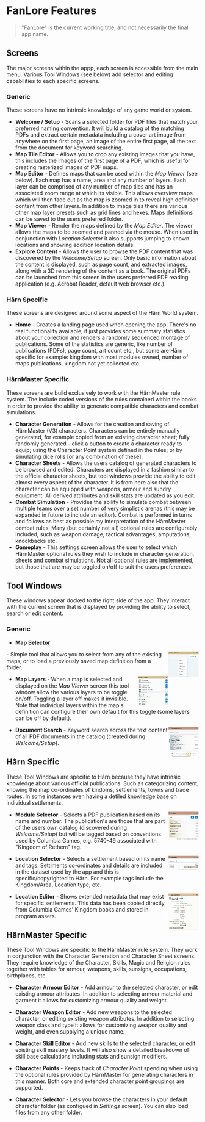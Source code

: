 # FanLore Features
> "FanLore" is the current working title, and not necessarily the final app name.

## Screens
The major screens within the appp, each screen is accessible from the main menu. Various Tool Windows (see below) add selector and editing capabilities to each specific screens.

### Generic
These screens have no intrinsic knowledge of  any game world or system.

* **Welcome / Setup** - Scans a selected folder for PDF files that match your preferred naming convention. It will build a catalog of the matching PDFs and extract certain metadata including a cover art image from anywhere on the first page, an image of the entire first page, all the text from the document for keyword searching.
* **Map Tile Editor** - Allows you to crop any existing images that you have, this includes the images of the first page of a PDF, which is useful for creating rasterized images of PDF maps.
* **Map Editor** - Defines maps that can be used within the *Map Viewer* (see below). Each map has a name, area and any number of layers. Each layer can be comprised of any number of map tiles and has an associated zoom range at which its visible. This allows overview maps which will then fade out as the map is zoomed in to reveal high definition content from other layers. In addition to image tiles there are various other map layer presets such as grid lines and hexes. Maps definitions can be saved to the users preferred folder.
* **Map Viewer** - Render the maps defined by the *Map Editor*. The viewer allows the maps to be zoomed and panned via the mouse. When used in conjunction with *Location Selector* it also supports jumping to known locations and showing addition location details.
* **Explore Content** - Allows the user to browse the PDF content that was discovered by the *Welcome/Setup* screen. Only basic information about the content is displayed, such as page count, and extracted images, along with a 3D rendering of the content as a book. The original PDFs can be launched from this screen in the users preferred PDF reading application (e.g. Acrobat Reader, default web browser etc.).

### Hârn Specific
These screens are designed around some aspect of the Hârn World system.

* **Home** - Creates a landing page used when opening the app. There's no real functionality available, it just provides some summary statistics about your collection and renders a randomly sequenced montage of publications. Some of the statistics are generic, like number of publications (PDFs), page count, art count etc., but some are Hârn specific for example: kingdom with most modules owned, number of maps publications, kingdom not yet collected etc.

### HârnMaster Specific
These screens are build exclusively to work with the HârnMaster rule system. The include coded versions of the rules contained within the books in order to provide the ability to generate compatible characters and combat simulations.

* **Character Generation** - Allows for the creation and saving of HârnMaster (V3) characters. Characters can be entirely manually generated, for example copied from an existing character sheet; fully randomly generated - click a button to create a character ready to equip; using the Character Point system defined in the rules; or by simulating dice rolls [or any combination of these].
* **Character Sheets** - Allows the users catalog of generated characters to be browsed and edited. Characters are displayed in a fashion similar to the official character sheets, but tool windows provide the ability to edit almost every aspect of the character. It is from here also that the character can be equipped with weapons, armour and sundry equipment. All derived attributes and skill stats are updated as you edit.
* **Combat Simulation** - Provides the ability to simulate combat between multiple teams over a set number of very simplistic arenas (this may be expanded in future to include an editor). Combat is performed in turns and follows as best as possible my interpretation of the HârnMaster combat rules. Many (but certainly not all) optional rules are configurably included, such as weapon damage, tactical advantages, amputations, knockbacks etc.
* **Gameplay** - This settings screen allows the user to select which HârnMaster optional rules they wish to include in character generation, sheets and combat simulations. Not all optional rules are implemented, but those that are may be toggled on/off to suit the users preferences. 

## Tool Windows
These windows appear docked to the right side of the app. They interact with the current screen that is displayed by providing the ability to select, search or edit content.

### Generic
<!--
| | |
|-|-|
| **Map Selector** - Simple tool that allows you to select from any of the existing maps, or to load a previously saved map definition from a folder. | <a href="./Features/Screenshot%20-%20Map%20Selector.png"><img src="./Features/Screenshot%20-%20Map%20Selector.png" width="200"></a> |
| **Map Layers** - When a map is selected and displayed on the *Map Viewer* screen this tool window allow the various layers to be toggle on/off. Toggling a layer off makes it invisible. Note that individual layers within the map's definition can configure their own default for this toggle (some layers can be off by default). | <a href="./Features/Screenshot%20-%20Map%20Layer%20Selector.png"><img src="./Features/Screenshot%20-%20Map%20Layer%20Selector.png" width="200"/></a> |
| **Document Search** - Keyword search across the text content of all PDF documents in the catalog (created during *Welcome/Setup*). | <a href="./Features/Screenshot%20-%20Document%20Search.png"><img src="./Features/Screenshot%20-%20Document%20Search.png" width="200"></a> |
-->

* **Map Selector** <a href="./Features/Screenshot%20-%20Map%20Selector.png">
<img src="./Features/Screenshot%20-%20Map%20Selector.png" width="80" style="float: right;">
</a> - Simple tool that allows you to select from any of the existing maps, or to load a previously saved map definition from a folder.

* **Map Layers** <a href="./Features/Screenshot%20-%20Map%20Layer%20Selector.png"><img src="./Features/Screenshot%20-%20Map%20Layer%20Selector.png" width="80" style="float: right;"/></a> - When a map is selected and displayed on the *Map Viewer* screen this tool window allow the various layers to be toggle on/off. Toggling a layer off makes it invisible. Note that individual layers within the map's definition can configure their own default for this toggle (some layers can be off by default).

* **Document Search** <a href="./Features/Screenshot%20-%20Document%20Search.png"><img src="./Features/Screenshot%20-%20Document%20Search.png" width="80" style="float: right;"></a> - Keyword search across the text content of all PDF documents in the catalog (created during *Welcome/Setup*).

## Hârn Specific
These Tool Windows are specific to Hârn because they have intrinsic knowledge about various official publications. Such as categorizing content, knowing the map co-ordinates of kindoms, settlements, towns and trade routes. In some instances even having a detiled knowledge base on individual settlements.

* **Module Selector** <a href="./Features/Screenshot%20-%20Module%20Selector.png"><img src="./Features/Screenshot%20-%20Module%20Selector.png" width="80" style="float: right;"></a> - Selects a PDF publication based on its name and number. The publication's are those that are part of the users own catalog (discovered during *Welcome/Setup*) but will be tagged based on conventions used by Columbia Games, e.g. 5740-49 associated with "Kingdom of Rethem" tag.

* **Location Selector** <a href="./Features/Screenshot%20-%20Location%20Selector.png"><img src="./Features/Screenshot%20-%20Location%20Selector.png" width="80" style="float: right;"></a> - Selects a settlement based on its name and tags. Settlments co-ordinates and details are included in the dataset used by the app and this is specific/copyrighted to Hârn. For example tags include the Kingdom/Area, Location type, etc. 

*  **Location Editor**  <a href="./Features/Screenshot%20-%20Location%20Editor.png"><img src="./Features/Screenshot%20-%20Location%20Editor.png" width="80" style="float: right;"></a> - Shows extended metadata that may exist for specific settlements. This data has been copied directly from Columbia Games' Kingdom books and stored in program assets.

## HârnMaster Specific
These Tool Windows are specific to the HârnMaster rule system. They work in conjunction with the Character Generation and Character Sheet screens. They require  knowledge of the Character, Skills, Magic and Religion rules together with tables for armour, weapons, skills, sunsigns, occupations, birthplaces, etc.

* **Character Armour Editor** - Add armour to the selected character, or edit existing armour attributes. In addition to selecting armour material and garment it allows for customizing armour quality and weight.

* **Character Weapon Editor** - Add new weapons to the selected character, or editing existing weapon attributes. In addition to selecting weapon class and type it allows for customizing weapon quality and weight, and even supplying a unique name.

* **Character Skill Editor** - Add new skills to the selected character, or edit existing skill mastery levels. It will also show a detailed breakdown of skill base calculations including stats and sunsign modifiers.

* **Character Points** - Keeps track of *Character Point* spending when using the optional rules provided by HârnMaster for generating characters in this manner. Both core and extended character point groupings are supported.
  
* **Character Selector** - Lets you browse the characters in your default character folder (as configued in *Settings* screen). You can also load files from any other folder.

